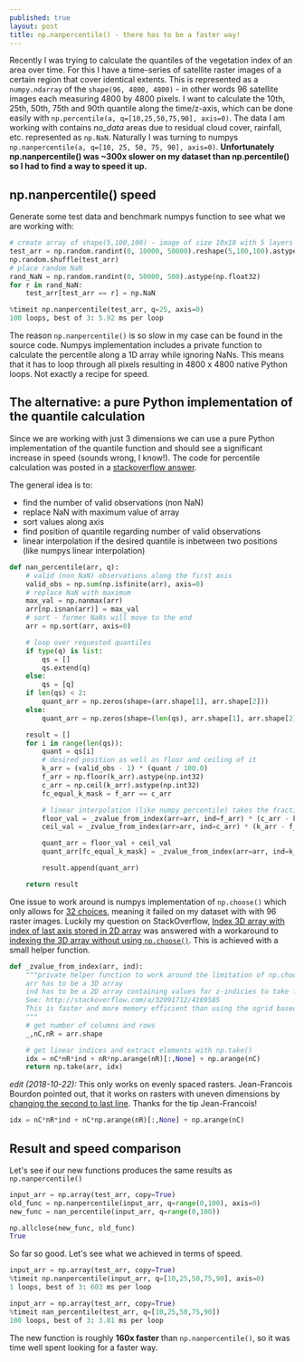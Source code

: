 ```yaml
---
published: true
layout: post
title: np.nanpercentile() - there has to be a faster way!
---
```


Recently I was trying to calculate the quantiles of the vegetation index of an area over time. For this I have a time-series of satellite raster images of a certain region that cover identical extents. This is represented as a `numpy.ndarray` of the `shape(96, 4800, 4800)` - in other words 96 satellite images each measuring 4800 by 4800 pixels. I want to calculate the 10th, 25th, 50th, 75th and 90th quantile along the time/z-axis, which can be done easily with `np.percentile(a, q=[10,25,50,75,90], axis=0)`. The data I am working with contains *no_data* areas due to residual cloud cover, rainfall, etc. represented as `np.NaN`. Naturally I was turning to numpys `np.nanpercentile(a, q=[10, 25, 50, 75, 90], axis=0)`. **Unfortunately np.nanpercentile() was ~300x slower on my dataset than np.percentile() so I had to find a way to speed it up.**

## np.nanpercentile() speed

Generate some test data and benchmark numpys function to see what we are working with:

```python
# create array of shape(5,100,100) - image of size 10x10 with 5 layers
test_arr = np.random.randint(0, 10000, 50000).reshape(5,100,100).astype(np.float32)
np.random.shuffle(test_arr)
# place random NaN
rand_NaN = np.random.randint(0, 50000, 500).astype(np.float32)
for r in rand_NaN:
    test_arr[test_arr == r] = np.NaN
```
```python
%timeit np.nanpercentile(test_arr, q=25, axis=0)
100 loops, best of 3: 5.92 ms per loop
```
The reason `np.nanpercentile()` is so slow in my case can be found in the source code. Numpys implementation includes a private function to calculate the percentile along a 1D array while ignoring NaNs. This means that it has to loop through all pixels resulting in 4800 x 4800 native Python loops. Not exactly a recipe for speed.

## The alternative: a pure Python implementation of the quantile calculation

Since we are working with just 3 dimensions we can use a pure Python implementation of the quantile function and should see a significant increase in speed (sounds wrong, I know!). The code for percentile calculation was posted in a [stackoverflow answer](http://stackoverflow.com/questions/2374640/how-do-i-calculate-percentiles-with-python-numpy).

The general idea is to:

 - find the number of valid observations (non NaN)
 - replace NaN with maximum value of array
 - sort values along axis
 - find position of quantile regarding number of valid observations
 - linear interpolation if the desired quantile is inbetween two positions (like numpys linear interpolation)

```python
def nan_percentile(arr, q):
    # valid (non NaN) observations along the first axis
    valid_obs = np.sum(np.isfinite(arr), axis=0)
    # replace NaN with maximum
    max_val = np.nanmax(arr)
    arr[np.isnan(arr)] = max_val
    # sort - former NaNs will move to the end
    arr = np.sort(arr, axis=0)

    # loop over requested quantiles
    if type(q) is list:
        qs = []
        qs.extend(q)
    else:
        qs = [q]
    if len(qs) < 2:
        quant_arr = np.zeros(shape=(arr.shape[1], arr.shape[2]))
    else:
        quant_arr = np.zeros(shape=(len(qs), arr.shape[1], arr.shape[2]))

    result = []
    for i in range(len(qs)):
        quant = qs[i]
        # desired position as well as floor and ceiling of it
        k_arr = (valid_obs - 1) * (quant / 100.0)
        f_arr = np.floor(k_arr).astype(np.int32)
        c_arr = np.ceil(k_arr).astype(np.int32)
        fc_equal_k_mask = f_arr == c_arr

        # linear interpolation (like numpy percentile) takes the fractional part of desired position
        floor_val = _zvalue_from_index(arr=arr, ind=f_arr) * (c_arr - k_arr)
        ceil_val = _zvalue_from_index(arr=arr, ind=c_arr) * (k_arr - f_arr)

        quant_arr = floor_val + ceil_val
        quant_arr[fc_equal_k_mask] = _zvalue_from_index(arr=arr, ind=k_arr.astype(np.int32))[fc_equal_k_mask]  # if floor == ceiling take floor value

        result.append(quant_arr)

    return result
```

One issue to work around is numpys implementation of `np.choose()` which only allows for [32 choices](http://stackoverflow.com/questions/11570157/numpy-choose-32-choice-limitation), meaning it failed on my dataset with with 96 raster images. Luckily my question on StackOverflow, [Index 3D array with index of last axis stored in 2D array](http://stackoverflow.com/questions/32089973/numpy-index-3d-array-with-index-of-last-axis-stored-in-2d-array) was answered with a workaround to [indexing the 3D array without using `np.choose()`](http://stackoverflow.com/a/32091712/4169585). This is achieved with a small helper function.

```python
def _zvalue_from_index(arr, ind):
    """private helper function to work around the limitation of np.choose() by employing np.take()
    arr has to be a 3D array
    ind has to be a 2D array containing values for z-indicies to take from arr
    See: http://stackoverflow.com/a/32091712/4169585
    This is faster and more memory efficient than using the ogrid based solution with fancy indexing.
    """
    # get number of columns and rows
    _,nC,nR = arr.shape

    # get linear indices and extract elements with np.take()
    idx = nC*nR*ind + nR*np.arange(nR)[:,None] + np.arange(nC)
    return np.take(arr, idx)
```

*edit (2018-10-22):* This only works on evenly spaced rasters. Jean-Francois Bourdon pointed out, that it works on rasters with uneven dimensions by [changing the second to last line](https://gist.github.com/jfbourdon/52ddb9259302a0cc3ff13779245d5020). Thanks for the tip Jean-Francois!

```python
idx = nC*nR*ind + nC*np.arange(nR)[:,None] + np.arange(nC)
```

## Result and speed comparison

Let's see if our new functions produces the same results as `np.nanpercentile()`

```python
input_arr = np.array(test_arr, copy=True)
old_func = np.nanpercentile(input_arr, q=range(0,100), axis=0)
new_func = nan_percentile(input_arr, q=range(0,100))

np.allclose(new_func, old_func)
True
```

So far so good. Let's see what we achieved in terms of speed.

```python
input_arr = np.array(test_arr, copy=True)
%timeit np.nanpercentile(input_arr, q=[10,25,50,75,90], axis=0)
1 loops, best of 3: 603 ms per loop
```

```python
input_arr = np.array(test_arr, copy=True)
%timeit nan_percentile(test_arr, q=[10,25,50,75,90])
100 loops, best of 3: 3.81 ms per loop
```

The new function is roughly **160x faster** than `np.nanpercentile()`, so it was time well spent looking for a faster way.

